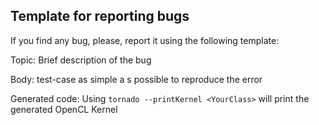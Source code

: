 ## Template for reporting bugs 

If you find any bug, please, report it using the following template:


Topic: Brief description of the bug

Body: test-case as simple a s possible to reproduce the error

Generated code: Using `tornado --printKernel <YourClass>` will print the generated OpenCL Kernel



